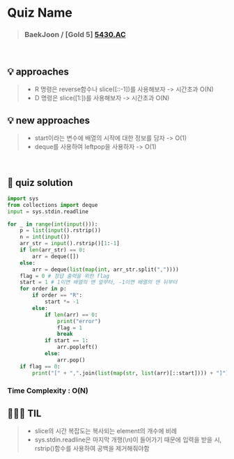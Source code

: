 
# Quiz Name
> ### BaekJoon / [Gold 5] <a href = "https://www.acmicpc.net/status?user_id=pushedrumex&problem_id=5430&from_mine=1"> 5430.AC </a>


<br>

## 💡 approaches
>  - R 명령은 reverse함수나 slice([::-1])를 사용해보자 -> 시간초과 O(N)
>  - D 명령은 slice([1:])를 사용해보자 ->  시간초과 O(N)
## 💡 new approaches
>  - start이라는 변수에 배열의 시작에 대한 정보를 담자 -> O(1)
>  - deque를 사용하여 leftpop을 사용하자 -> O(1)
<br>

## 🔑 quiz solution

```py
import sys
from collections import deque
input = sys.stdin.readline

for _ in range(int(input())):
    p = list(input().rstrip())
    n = int(input())
    arr_str = input().rstrip()[1:-1]
    if len(arr_str) == 0:
        arr = deque([])
    else:
        arr = deque(list(map(int, arr_str.split(","))))
    flag = 0 # 정답 출력을 위한 flag
    start = 1 # 1이면 배열의 맨 앞부터, -1이면 배열의 맨 뒤부터
    for order in p:
        if order == "R":
            start *= -1
        else:
            if len(arr) == 0:
                print("error")
                flag = 1
                break
            if start == 1:
                arr.popleft()
            else:
                arr.pop()
    if flag == 0:
        print("[" + ",".join(list(map(str, list(arr)[::start]))) + "]")
```
### Time Complexity : O(N)

## 👩🏻‍🏫 TIL
>  - slice의 시간 복잡도는 복사되는 element의 개수에 비례
>  - sys.stdin.readline은 마지막 개행(\n)이 들어가기 때문에 입력을 받을 시, rstrip()함수를 사용하여 공백을 제거해줘야함
